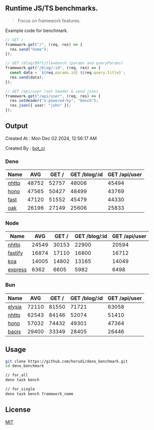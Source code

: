 ## Runtime JS/TS benchmarks.

> Focus on framework features.

Example code for benchmark.
```ts
// GET /
framework.get("/", (req, res) => {
  res.send("home");
});

// GET /blog/99?title=bench (params and queryParams)
framework.get("/blog/:id", (req, res) => {
  const data = `${req.params.id} ${req.query.title}`;
  res.send(data);
});

// GET /api/user (set header & send json)
framework.get("/api/user", (req, res) => {
  res.setHeader("x-powered-by", "bench");
  res.json({ user: "john" });
});
```

## Output
Created At : Mon Dec 02 2024, 12:56:17 AM

Created By : [bot_ci](https://github.com/herudi/deno_benchmarks/commits?author=github-actions%5Bbot%5D)


### Deno
|Name|AVG|GET /|GET /blog/:id|GET /api/user|
|----|----|----|----|----|
|[nhttp](https://github.com/nhttp/nhttp)|48752|52757|48006|45494|
|[hono](https://github.com/honojs/hono)|47565|50427|48499|43769|
|[fast](https://github.com/danteissaias/fast)|47120|51552|45479|44330|
|[oak](https://github.com/oakserver/oak)|26196|27149|25606|25833|
  


### Node
|Name|AVG|GET /|GET /blog/:id|GET /api/user|
|----|----|----|----|----|
|[nhttp](https://github.com/nhttp/nhttp)|24549|30153|22900|20594|
|[fastify](https://github.com/fastify/fastify)|16874|17110|16800|16712|
|[koa](https://github.com/koajs/koa)|14005|14802|13165|14049|
|[express](https://github.com/expressjs/express)|6362|6605|5982|6498|
  


### Bun
|Name|AVG|GET /|GET /blog/:id|GET /api/user|
|----|----|----|----|----|
|[elysia](https://github.com/elysiajs/elysia)|72110|81550|71721|63058|
|[nhttp](https://github.com/nhttp/nhttp)|62543|84146|52074|51410|
|[hono](https://github.com/honojs/hono)|57032|74432|49301|47364|
|[baojs](https://github.com/mattreid1/baojs)|29400|33349|28405|26446|
  



## Usage

```bash
git clone https://github.com/herudi/deno_benchmark.git
cd deno_benchmark

// for_all
deno task bench

// for_single
deno task bench framework_name
```

## License

[MIT](LICENSE)

